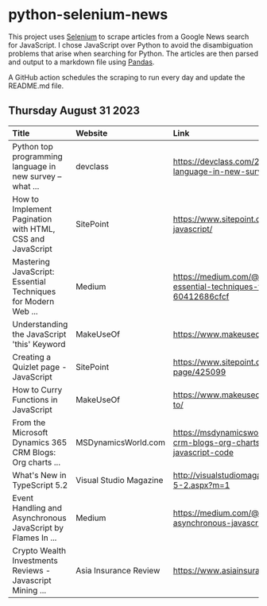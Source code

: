 # python-selenium-news

This project uses [Selenium](https://www.seleniumhq.org/) to scrape articles from a Google News search for JavaScript.
I chose JavaScript over Python to avoid the disambiguation problems that arise when searching for Python.
The articles are then parsed and output to a markdown file using [Pandas](https://pandas.pydata.org/).

A GitHub action schedules the scraping to run every day and update the README.md file.

## Thursday August 31 2023


| Title                                                         | Website                | Link                                                                                                                        |
|:--------------------------------------------------------------|:-----------------------|:----------------------------------------------------------------------------------------------------------------------------|
| Python top programming language in new survey – what ...      | devclass               | https://devclass.com/2023/08/30/python-top-programming-language-in-new-survey-what-happened-to-javascript/                  |
| How to Implement Pagination with HTML, CSS and JavaScript     | SitePoint              | https://www.sitepoint.com/simple-pagination-html-css-javascript/                                                            |
| Mastering JavaScript: Essential Techniques for Modern Web ... | Medium                 | https://medium.com/@steventoka19/mastering-javascript-essential-techniques-for-modern-web-development-60412686cfcf          |
| Understanding the JavaScript 'this' Keyword                   | MakeUseOf              | https://www.makeuseof.com/javascript-this-keyword/                                                                          |
| Creating a Quizlet page - JavaScript                          | SitePoint              | https://www.sitepoint.com/community/t/creating-a-quizlet-page/425099                                                        |
| How to Curry Functions in JavaScript                          | MakeUseOf              | https://www.makeuseof.com/javascript-curry-functions-how-to/                                                                |
| From the Microsoft Dynamics 365 CRM Blogs: Org charts ...     | MSDynamicsWorld.com    | https://msdynamicsworld.com/story/microsoft-dynamics-365-crm-blogs-org-charts-resource-scheduling-debugging-javascript-code |
| What's New in TypeScript 5.2                                  | Visual Studio Magazine | http://visualstudiomagazine.com/articles/2023/08/28/typescript-5-2.aspx?m=1                                                 |
| Event Handling and Asynchronous JavaScript  by Flames In ...  | Medium                 | https://medium.com/@flamesintech/event-handling-and-asynchronous-javascript-d3fa67ba22fd                                    |
| Crypto Wealth Investments Reviews - Javascript Mining ...     | Asia Insurance Review  | https://www.asiainsurancereview.com/btc/iRI5iule.html                                                                       |
